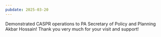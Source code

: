 ```yaml
---
pubdate: 2025-03-20
---
```


Demonstrated CASPR operations to PA Secretary of Policy and Planning Akbar Hossain!  Thank you very much for your visit and support!

